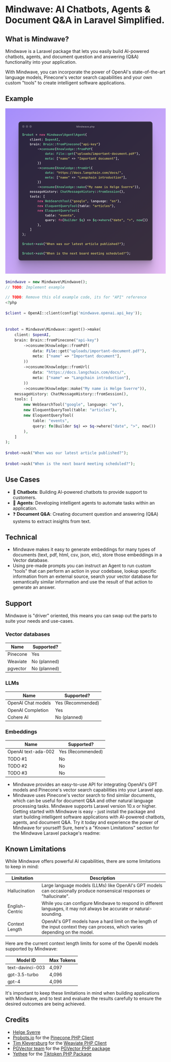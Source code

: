 # Mindwave: AI Chatbots, Agents & Document Q&A in Laravel Simplified.

## What is Mindwave?

Mindwave is a Laravel package that lets you easily build AI-powered chatbots, agents, and document question and
answering (Q&A) functionality into your application.

With Mindwave, you can incorporate the power of OpenAI's state-of-the-art language models, Pinecone's vector search
capabilities and your own custom "tools" to create intelligent software applications.

## Example

![Code Example](/art/code.png)

```php
$mindwave = new Mindwave\Mindwave();
// TODO: Implement example
```

```php
// TODO: Remove this old example code, its for "API" reference
<?php

$client = OpenAI::client(config('mindwave.openai.api_key'));


$robot = Mindwave\Mindwave::agent()->make(
    client: $openAI,
    brain: Brain::fromPinecone("api-key")
        ->consume(Knowledge::fromPdf(
            data: File::get("uploads/important-document.pdf"),
            meta: ["name" => "Important document"],
        ))
        ->consume(Knowledge::fromUrl(
            data: "https://docs.langchain.com/docs/",
            meta: ["name" => "Langchain introduction"],
        ))
        ->consume(Knowledge::make("My name is Helge Sverre")),
    messageHistory: ChatMessageHistory::fromSession(),
    tools: [
        new WebSearchTool("google", language: "en"),
        new EloquentQueryTool(table: "articles"),
        new EloquentQueryTool(
            table: "events",
            query: fn(Builder $q) => $q->where("date", ">", now())
        ),
    ]
);

$robot->ask("When was our latest article published?");

$robot->ask("When is the next board meeting scheduled?");
```

## Use Cases

- 💬 **Chatbots**: Building AI-powered chatbots to provide support to customers.
- 🤖 **Agents**: Developing intelligent agents to automate tasks within an application.
- ❓ **Document Q&A**: Creating document question and answering (Q&A) systems to extract insights from text.

## Technical

- Mindwave makes it easy to generate embeddings for many types of documents (text, pdf, html, csv, json, etc), store
  those embeddings in a Vector database.
- Using pre-made prompts you can instruct an Agent to run custom "tools" that can perform an action in your codebase,
  lookup specific information from an external source, search your vector database for semantically similar information
  and use the result of that action to generate an answer.

## Support

Mindwave is "driver" oriented, this means you can swap out the parts to suite your needs and use-cases.

### Vector databases

| Name     | Supported?    |
|----------|---------------|
| Pinecone | Yes           |
| Weaviate | No (planned)  |
| pgvector | No  (planned) |

### LLMs

| Name               | Supported?        |
|--------------------|-------------------|
| OpenAI Chat models | Yes (Recommended) |
| OpenAI Completion  | Yes               |
| Cohere AI          | No (planned)      |

### Embeddings

| Name                | Supported?        |
|---------------------|-------------------|
| OpenAI text-ada-002 | Yes (Recommended) |
| TODO #1             | No                |
| TODO #2             | No                |
| TODO #3             | No                |

- Mindwave provides an easy-to-use API for integrating OpenAI's GPT models and Pinecone's vector search capabilities
  into
  your Laravel app.
- Mindwave uses Pinecone's vector search to find similar documents, which can be useful for document Q&A and other
  natural language processing tasks.
  Mindwave supports Laravel version 10.x or higher.
  Getting started with Mindwave is easy - just install the package and start building intelligent software applications
  with AI-powered chatbots, agents, and document Q&A. Try it today and experience the power of Mindwave for yourself!
  Sure, here's a "Known Limitations" section for the Mindwave Laravel package's readme:

## Known Limitations

While Mindwave offers powerful AI capabilities, there are some limitations to keep in mind:

| Limitation      | Description                                                                                                                     |
|-----------------|---------------------------------------------------------------------------------------------------------------------------------|
| Hallucination   | Large language models (LLMs) like OpenAI's GPT models can occasionally produce nonsensical responses or "hallucinate".          |
| English-Centric | While you can configure Mindwave to respond in different languages, it may not always be accurate or natural-sounding.          |
| Context Length  | OpenAI's GPT models have a hard limit on the length of the input context they can process, which varies depending on the model. |

Here are the current context length limits for some of the OpenAI models supported by Mindwave:

| Model ID         | Max Tokens |
|------------------|------------|
| text-davinci-003 | 4,097      |
| gpt-3.5-turbo    | 4,096      |
| gpt-4            | 4,096      |

It's important to keep these limitations in mind when building applications with Mindwave, and to test and evaluate the
results carefully to ensure the desired outcomes are being achieved.

## Credits

- [Helge Sverre](https://github.com/helgesverre)
- [Probots.io](https://github.com/probots-io) for the [Pinecone PHP Client](https://github.com/probots-io/pinecone-php)
- [Tim Kleyersburg](https://github.com/timkley) for the [Weaviate PHP Client](https://github.com/timkley/weaviate-php)
- [PGVector team](https://github.com/pgvector/pgvector-php/graphs/contributors) for
  the [PGVector PHP package](https://github.com/pgvector/pgvector-php)
- [Yethee](https://github.com/yethee) for the [Tiktoken PHP Package](https://github.com/yethee/tiktoken-php)

